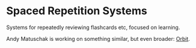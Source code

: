 # Spaced Repetition Systems

Systems for repeatedly reviewing flashcards etc, focused on learning.

Andy Matuschak is working on something similar, but even broader: [Orbit](https://www.patreon.com/posts/bringing-ideas-36925173).
